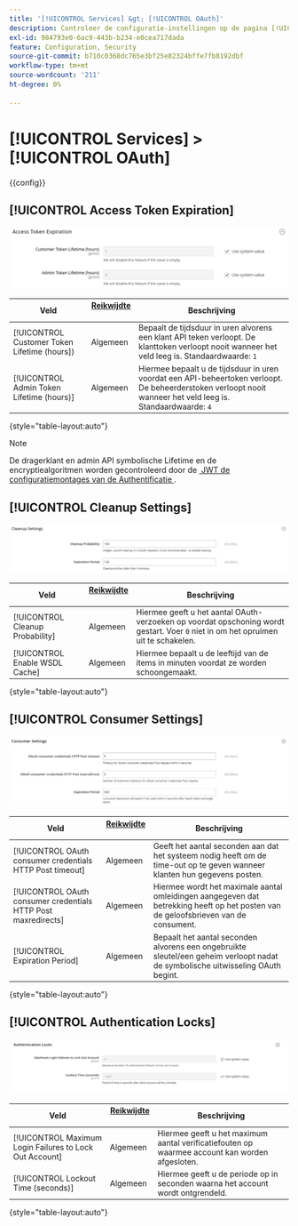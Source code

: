 ```yaml
---
title: '[!UICONTROL Services] &gt; [!UICONTROL OAuth]'
description: Controleer de configuratie-instellingen op de pagina [!UICONTROL Services] &gt; [!UICONTROL OAuth] van Commerce Admin.
exl-id: 984793e0-6ac9-443b-b234-e0cea717dada
feature: Configuration, Security
source-git-commit: b710c0368dc765e3bf25e82324bffe7fb8192dbf
workflow-type: tm+mt
source-wordcount: '211'
ht-degree: 0%

---
```


# [!UICONTROL Services] > [!UICONTROL OAuth]

{{config}}

## [!UICONTROL Access Token Expiration]

![&#x200B; Symbolische Vervalsing van de Toegang &#x200B;](./assets/oauth-token-expire.png)<!-- zoom -->

| Veld | [&#x200B; Reikwijdte &#x200B;](../../getting-started/websites-stores-views.md#scope-settings) | Beschrijving |
|--- |--- |--- |
| [!UICONTROL Customer Token Lifetime (hours]) | Algemeen | Bepaalt de tijdsduur in uren alvorens een klant API teken verloopt. De klanttoken verloopt nooit wanneer het veld leeg is. Standaardwaarde: `1` |
| [!UICONTROL Admin Token Lifetime (hours)] | Algemeen | Hiermee bepaalt u de tijdsduur in uren voordat een API-beheertoken verloopt. De beheerderstoken verloopt nooit wanneer het veld leeg is. Standaardwaarde: `4` |

{style="table-layout:auto"}

>[!NOTE]
>
>De dragerklant en admin API symbolische Lifetime en de encryptiealgoritmen worden gecontroleerd door de [&#x200B; JWT de configuratiemontages van de Authentificatie &#x200B;](magento-web-api.md#jwt-authentication).

## [!UICONTROL Cleanup Settings]

![&#x200B; Montages van de Schoonmaakbeurt &#x200B;](./assets/oauth-cleanup.png)<!-- zoom -->

| Veld | [&#x200B; Reikwijdte &#x200B;](../../getting-started/websites-stores-views.md#scope-settings) | Beschrijving |
|--- |--- |--- |
| [!UICONTROL Cleanup Probability] | Algemeen | Hiermee geeft u het aantal OAuth-verzoeken op voordat opschoning wordt gestart. Voer `0` niet in om het opruimen uit te schakelen. |
| [!UICONTROL Enable WSDL Cache] | Algemeen | Hiermee bepaalt u de leeftijd van de items in minuten voordat ze worden schoongemaakt. |

{style="table-layout:auto"}

## [!UICONTROL Consumer Settings]

![&#x200B; Consumentenmontages &#x200B;](./assets/oauth-consumer-settings.png)<!-- zoom -->

| Veld | [&#x200B; Reikwijdte &#x200B;](../../getting-started/websites-stores-views.md#scope-settings) | Beschrijving |
|--- |--- |--- |
| [!UICONTROL OAuth consumer credentials HTTP Post timeout] | Algemeen | Geeft het aantal seconden aan dat het systeem nodig heeft om de time-out op te geven wanneer klanten hun gegevens posten. |
| [!UICONTROL OAuth consumer credentials HTTP Post maxredirects] | Algemeen | Hiermee wordt het maximale aantal omleidingen aangegeven dat betrekking heeft op het posten van de geloofsbrieven van de consument. |
| [!UICONTROL Expiration Period] | Algemeen | Bepaalt het aantal seconden alvorens een ongebruikte sleutel/een geheim verloopt nadat de symbolische uitwisseling OAuth begint. |

{style="table-layout:auto"}

## [!UICONTROL Authentication Locks]

![&#x200B; Vergrendelingen van de Authentificatie &#x200B;](./assets/oauth-locks.png)<!-- zoom -->

| Veld | [&#x200B; Reikwijdte &#x200B;](../../getting-started/websites-stores-views.md#scope-settings) | Beschrijving |
|--- |--- |--- |
| [!UICONTROL Maximum Login Failures to Lock Out Account] | Algemeen | Hiermee geeft u het maximum aantal verificatiefouten op waarmee account kan worden afgesloten. |
| [!UICONTROL Lockout Time (seconds)] | Algemeen | Hiermee geeft u de periode op in seconden waarna het account wordt ontgrendeld. |

{style="table-layout:auto"}
